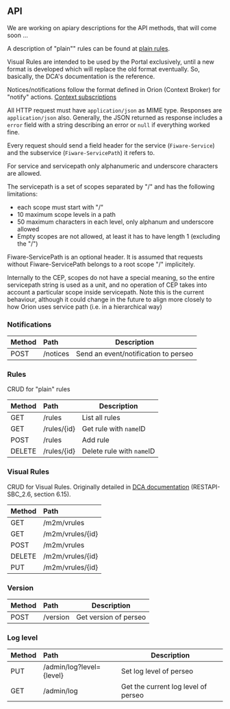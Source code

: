 ## API

We are working on apiary descriptions for the API methods, that will come soon ...

A description of "plain"" rules can be found at [plain rules](plain_rules.md).

Visual Rules are intended to be used by the Portal exclusively, until a new format is developed which will replace the
old format eventually. So, basically, the DCA's documentation is the reference.

Notices/notifications follow the format defined in Orion (Context Broker) for "notify" actions.
[Context subscriptions](https://fiware-orion.readthedocs.io/en/master/user/walkthrough_apiv2/index.html#subscriptions)

All HTTP request must have `application/json` as MIME type. Responses are `application/json` also. Generally, the JSON
returned as response includes a `error` field with a string describing an error or `null` if everything worked fine.

Every request should send a field header for the service (`Fiware-Service`) and the subservice (`Fiware-ServicePath`) it
refers to.

For service and servicepath only alphanumeric and underscore characters are allowed.

The servicepath is a set of scopes separated by "/" and has the following limitations:

-   each scope must start with "/"
-   10 maximum scope levels in a path
-   50 maximum characters in each level, only alphanum and underscore allowed
-   Empty scopes are not allowed, at least it has to have length 1 (excluding the "/")

Fiware-ServicePath is an optional header. It is assumed that requests without Fiware-ServicePath belongs to a root scope
"/" implicitely.

Internally to the CEP, scopes do not have a special meaning, so the entire servicepath string is used as a unit, and no
operation of CEP takes into account a particular scope inside servicepath. Note this is the current behaviour, although
it could change in the future to align more closely to how Orion uses service path (i.e. in a hierarchical way)

### Notifications

| Method | Path     | Description                          |
| ------ | :------- | ------------------------------------ |
| POST   | /notices | Send an event/notification to perseo |

### Rules

CRUD for "plain" rules

| Method | Path        | Description               |
| ------ | :---------- | ------------------------- |
| GET    | /rules      | List all rules            |
| GET    | /rules/{id} | Get rule with `name`ID    |
| POST   | /rules      | Add rule                  |
| DELETE | /rules/{id} | Delete rule with `name`ID |

### Visual Rules

CRUD for Visual Rules. Originally detailed in [DCA documentation](https://colabora.tid.es/dca/SitePages/Inicio.aspx)
(RESTAPI-SBC_2.6, section 6.15).

| Method | Path             |
| ------ | :--------------- |
| GET    | /m2m/vrules      |
| GET    | /m2m/vrules/{id} |
| POST   | /m2m/vrules      |
| DELETE | /m2m/vrules/{id} |
| PUT    | /m2m/vrules/{id} |

### Version

| Method | Path     | Description           |
| ------ | :------- | --------------------- |
| POST   | /version | Get version of perseo |

### Log level

| Method | Path                     | Description                         |
| ------ | :----------------------- | ----------------------------------- |
| PUT    | /admin/log?level={level} | Set log level of perseo             |
| GET    | /admin/log               | Get the current log level of perseo |
